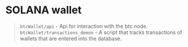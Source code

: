# SOLANA wallet

> `btcWallet/api` - Api for interaction with the btc node. \
> `btcWallet/transactions_demon` - A script that tracks transactions of wallets that are entered into the database.